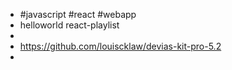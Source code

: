 - #javascript #react #webapp
- helloworld react-playlist
-
- https://github.com/louiscklaw/devias-kit-pro-5.2
-